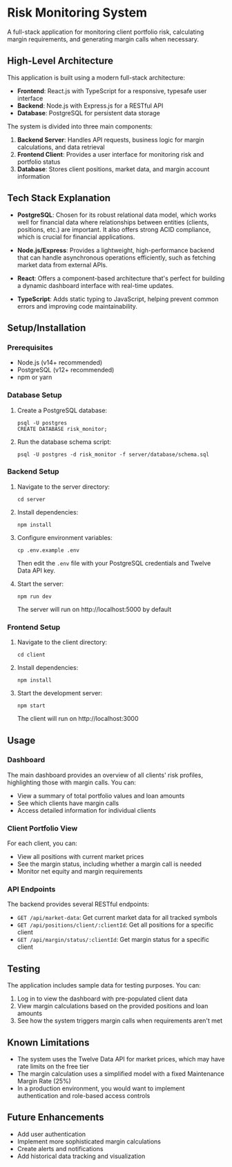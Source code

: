 # Risk Monitoring System

A full-stack application for monitoring client portfolio risk, calculating margin requirements, and generating margin calls when necessary.

## High-Level Architecture

This application is built using a modern full-stack architecture:

- **Frontend**: React.js with TypeScript for a responsive, typesafe user interface
- **Backend**: Node.js with Express.js for a RESTful API
- **Database**: PostgreSQL for persistent data storage

The system is divided into three main components:

1. **Backend Server**: Handles API requests, business logic for margin calculations, and data retrieval
2. **Frontend Client**: Provides a user interface for monitoring risk and portfolio status
3. **Database**: Stores client positions, market data, and margin account information


## Tech Stack Explanation

- **PostgreSQL**: Chosen for its robust relational data model, which works well for financial data where relationships between entities (clients, positions, etc.) are important. It also offers strong ACID compliance, which is crucial for financial applications.

- **Node.js/Express**: Provides a lightweight, high-performance backend that can handle asynchronous operations efficiently, such as fetching market data from external APIs.

- **React**: Offers a component-based architecture that's perfect for building a dynamic dashboard interface with real-time updates.

- **TypeScript**: Adds static typing to JavaScript, helping prevent common errors and improving code maintainability.

## Setup/Installation

### Prerequisites

- Node.js (v14+ recommended)
- PostgreSQL (v12+ recommended)
- npm or yarn

### Database Setup

1. Create a PostgreSQL database:
   ```
   psql -U postgres
   CREATE DATABASE risk_monitor;
   ```

2. Run the database schema script:
   ```
   psql -U postgres -d risk_monitor -f server/database/schema.sql
   ```

### Backend Setup

1. Navigate to the server directory:
   ```
   cd server
   ```

2. Install dependencies:
   ```
   npm install
   ```

3. Configure environment variables:
   ```
   cp .env.example .env
   ```
   Then edit the `.env` file with your PostgreSQL credentials and Twelve Data API key.

4. Start the server:
   ```
   npm run dev
   ```
   The server will run on http://localhost:5000 by default

### Frontend Setup

1. Navigate to the client directory:
   ```
   cd client
   ```

2. Install dependencies:
   ```
   npm install
   ```

3. Start the development server:
   ```
   npm start
   ```
   The client will run on http://localhost:3000

## Usage

### Dashboard

The main dashboard provides an overview of all clients' risk profiles, highlighting those with margin calls. You can:

- View a summary of total portfolio values and loan amounts
- See which clients have margin calls
- Access detailed information for individual clients

### Client Portfolio View

For each client, you can:

- View all positions with current market prices
- See the margin status, including whether a margin call is needed
- Monitor net equity and margin requirements

### API Endpoints

The backend provides several RESTful endpoints:

- `GET /api/market-data`: Get current market data for all tracked symbols
- `GET /api/positions/client/:clientId`: Get all positions for a specific client
- `GET /api/margin/status/:clientId`: Get margin status for a specific client

## Testing

The application includes sample data for testing purposes. You can:

1. Log in to view the dashboard with pre-populated client data
2. View margin calculations based on the provided positions and loan amounts
3. See how the system triggers margin calls when requirements aren't met

## Known Limitations

- The system uses the Twelve Data API for market prices, which may have rate limits on the free tier
- The margin calculation uses a simplified model with a fixed Maintenance Margin Rate (25%)
- In a production environment, you would want to implement authentication and role-based access controls

## Future Enhancements

- Add user authentication
- Implement more sophisticated margin calculations
- Create alerts and notifications
- Add historical data tracking and visualization 